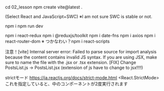 cd 02_lesson
npm create vite@latest .

(Select React and JavaScript+SWC)
※I am not sure SWC is stable or not.

npm i
npm run dev

npm i react-redux
npm i @reduxjs/toolkit
npm i date-fns
npm i axios
npm i react-router-dom
※ つかなわい？npm i react-scripts

注意！[vite] Internal server error: Failed to parse source for import analysis because the content contains invalid JS syntax. If you are using JSX, make sure to name the file with the .jsx or .tsx extension.
[FIX] Change PostsList.js → PostsList.jsx
(extension of js have to change to jsx!!!!)


strictモード
https://ja.reactjs.org/docs/strict-mode.html
<React.StrictMode>
これを指定していると、中のコンポーネントが2度実行されます




